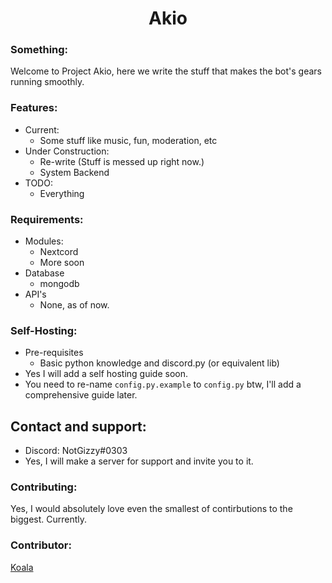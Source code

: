 ## <h1 align="center">Akio</h1>

### **Something:**
Welcome to Project Akio, here we write the stuff that makes the bot's gears running smoothly.

### **Features:**
- Current:
    - Some stuff like music, fun, moderation, etc
- Under Construction:
    - Re-write (Stuff is messed up right now.)
    - System Backend
- TODO:
    - Everything

### **Requirements:**
- Modules:
    - Nextcord
    - More soon
- Database
    - mongodb
- API's
    - None, as of now.

### **Self-Hosting:**
- Pre-requisites
    - Basic python knowledge and discord.py (or equivalent lib)
- Yes I will add a self hosting guide soon.
- You need to re-name `config.py.example` to `config.py` btw, I'll add a comprehensive guide later.

## **Contact and support:**
- Discord: NotGizzy#0303
- Yes, I will make a server for support and invite you to it.

### **Contributing:**
Yes, I would absolutely love even the smallest of contirbutions to the biggest.
Currently.

### **Contributor:**
[Koala](https://GitHub.com/koala9712)
